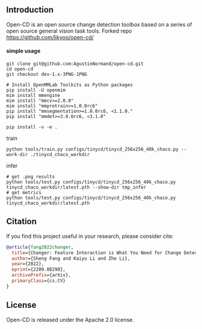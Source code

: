 ## Introduction
Open-CD is an open source change detection toolbox based on a series of open source general vision task tools.
Forked repo https://github.com/likyoo/open-cd/

#### simple usage

```
git clone git@github.com:AgustinNormand/open-cd.git
cd open-cd
git checkout dev-1.x-3PNG-1PNG
```

```
# Install OpenMMLab Toolkits as Python packages
pip install -U openmim
mim install mmengine
mim install "mmcv>=2.0.0"
mim install "mmpretrain>=1.0.0rc6"
pip install "mmsegmentation>=1.0.0rc6, <1.1.0."
pip install "mmdet>=3.0.0rc6, <3.1.0"

pip install -v -e .
```

train
```
python tools/train.py configs/tinycd/tinycd_256x256_40k_chaco.py --work-dir ./tinycd_chaco_workdir
```
infer
```
# get .png results
python tools/test.py configs/tinycd/tinycd_256x256_40k_chaco.py  tinycd_chaco_workdir/latest.pth --show-dir tmp_infer
# get metrics
python tools/test.py configs/tinycd/tinycd_256x256_40k_chaco.py  tinycd_chaco_workdir/latest.pth
```

## Citation

If you find this project useful in your research, please consider cite:

```bibtex
@article{fang2022changer,
  title={Changer: Feature Interaction is What You Need for Change Detection}, 
  author={Sheng Fang and Kaiyu Li and Zhe Li},
  year={2022},
  eprint={2209.08290},
  archivePrefix={arXiv},
  primaryClass={cs.CV}
}
```

## License

Open-CD is released under the Apache 2.0 license.
